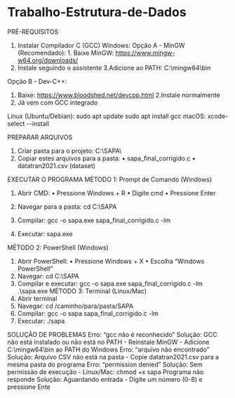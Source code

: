 # Trabalho-Estrutura-de-Dados

 PRÉ-REQUISITOS
1. Instalar Compilador C (GCC)
Windows: Opção A - MinGW (Recomendado): 1. Baixe MinGW:
https://www.mingw-w64.org/downloads/
2. Instale seguindo o assistente
3.Adicione ao PATH: C:\mingw64\bin

Opção B - Dev-C++: 
1. Baixe: https://www.bloodshed.net/devcpp.html
2.Instale normalmente
3. Já vem com GCC integrado

Linux (Ubuntu/Debian):
sudo apt update
sudo apt install gcc
macOS:
xcode-select --install

 PREPARAR ARQUIVOS
1. Criar pasta para o projeto:
C:\SAPA\
2. Copiar estes arquivos para a pasta:
• sapa_final_corrigido.c
• datatran2021.csv (dataset)

 EXECUTAR O PROGRAMA
MÉTODO 1: Prompt de Comando (Windows)

1. Abrir CMD:
• Pressione Windows + R
• Digite cmd
• Pressione Enter

3. Navegar para a pasta:
cd C:\SAPA

4. Compilar:
gcc -o sapa.exe sapa_final_corrigido.c -lm

5. Executar:
sapa.exe

MÉTODO 2: PowerShell (Windows)
1. Abrir PowerShell:
• Pressione Windows + X
• Escolha “Windows PowerShell”
2. Navegar:
cd C:\SAPA
3. Compilar e executar:
gcc -o sapa.exe sapa_final_corrigido.c -lm
.\sapa.exe
MÉTODO 3: Terminal (Linux/Mac)
1. Abrir terminal
2. Navegar:
cd /caminho/para/pasta/SAPA
3. Compilar:
gcc -o sapa sapa_final_corrigido.c -lm
4. Executar:
./sapa

 SOLUÇÃO DE PROBLEMAS
Erro: “gcc não é reconhecido”
Solução: GCC não está instalado ou não está no PATH - Reinstale MinGW -
Adicione C:\mingw64\bin ao PATH do Windows
Erro: “arquivo não encontrado”
Solução: Arquivo CSV não está na pasta - Copie datatran2021.csv para a
mesma pasta do programa
Erro: “permission denied”
Solução: Sem permissão de execução - Linux/Mac: chmod +x sapa
Programa não responde
Solução: Aguardando entrada - Digite um número (0-8) e pressione Ente
